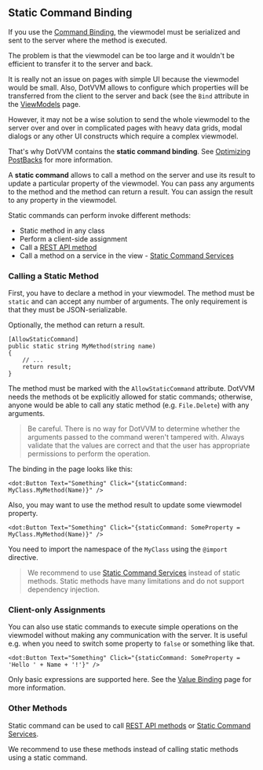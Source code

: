 ﻿## Static Command Binding

If you use the [Command Binding](/docs/tutorials/basics-command-binding/{branch}), the viewmodel must be serialized and sent to the server where the 
method is executed. 

The problem is that the viewmodel can be too large and it wouldn't be efficient to transfer it to the server and back.

It is really not an issue on pages with simple UI because the viewmodel would be small. Also, DotVVM allows to configure which properties will be 
transferred from the client to the server and back (see the `Bind` attribute in the [ViewModels](/docs/tutorials/basics-viewmodels/{branch}) page.

However, it may not be a wise solution to send the whole viewmodel to the server over and over in complicated pages with heavy data grids, modal dialogs or any other UI constructs which require a complex viewmodel. 

That's why DotVVM contains the **static command binding**. See [Optimizing PostBacks](/docs/tutorials/basics-optimizing-postbacks/{branch}) for more information.

A **static command** allows to call a method on the server and use its result to update a particular property of the viewmodel. 
You can pass any arguments to the method and the method can return a result. You can assign the result to any property in the viewmodel.

Static commands can perform invoke different methods:

* Static method in any class
* Perform a client-side assignment
* Call a [REST API method](/docs/tutorials/basics-rest-api-bindings/{branch})
* Call a method on a service in the view - [Static Command Services](/docs/tutorials/basics-static-command-services/{branch})

### Calling a Static Method

First, you have to declare a method in your viewmodel. The method must be `static` and can accept any number of arguments.
The only requirement is that they must be JSON-serializable. 

Optionally, the method can return a result.

```CSHARP
[AllowStaticCommand]
public static string MyMethod(string name)
{
    // ...
    return result;
}
```

The method must be marked with the `AllowStaticCommand` attribute. DotVVM needs the methods ot be explicitly allowed for static commands; otherwise, anyone would be able to call any static method (e.g. `File.Delete`) with any arguments.

> Be careful. There is no way for DotVVM to determine whether the arguments passed to the command weren't tampered with. Always validate that the values are correct and that the user has appropriate permissions to perform the operation. 

The binding in the page looks like this:

```DOTHTML
<dot:Button Text="Something" Click="{staticCommand: MyClass.MyMethod(Name)}" />
```

Also, you may want to use the method result to update some viewmodel property.

```DOTHTML
<dot:Button Text="Something" Click="{staticCommand: SomeProperty = MyClass.MyMethod(Name)}" />
```

You need to import the namespace of the `MyClass` using the `@import` directive.

> We recommend to use [Static Command Services](/docs/tutorials/basics-static-command-services/{branch}) instead of static methods. Static methods have many limitations and do not support dependency injection. 

### Client-only Assignments

You can also use static commands to execute simple operations on the viewmodel without making any communication with the server.
It is useful e.g. when you need to switch some property to `false` or something like that. 

```DOTHTML
<dot:Button Text="Something" Click="{staticCommand: SomeProperty = 'Hello ' + Name + '!'}" />
```

Only basic expressions are supported here. See the [Value Binding](/docs/tutorials/basics-value-binding/{branch}) page for more information.

### Other Methods

Static command can be used to call [REST API methods](/docs/tutorials/basics-rest-api-bindings/{branch}) or [Static Command Services](/docs/tutorials/basics-static-command-services/{branch}).

We recommend to use these methods instead of calling static methods using a static command.